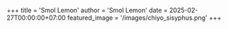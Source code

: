 +++
title = 'Smol Lemon'
author = 'Smol Lemon'
date = 2025-02-27T00:00:00+07:00
featured_image = '/images/chiyo_sisyphus.png'
+++